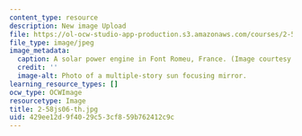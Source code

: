```yaml
---
content_type: resource
description: New image Upload
file: https://ol-ocw-studio-app-production.s3.amazonaws.com/courses/2-58j-radiative-transfer-spring-2006/429ee12d9f4029c53cf859b762412c9c_2-58js06-th.jpg
file_type: image/jpeg
image_metadata:
  caption: A solar power engine in Font Romeu, France. (Image courtesy of [Wikipedia](http://en.wikipedia.org/wiki/Main_Page).)
  credit: ''
  image-alt: Photo of a multiple-story sun focusing mirror.
learning_resource_types: []
ocw_type: OCWImage
resourcetype: Image
title: 2-58js06-th.jpg
uid: 429ee12d-9f40-29c5-3cf8-59b762412c9c
---
```

